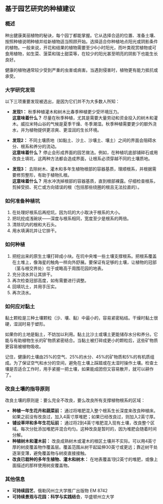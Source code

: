 ## 基于园艺研究的种植建议

### 概述

种出健康美丽植物的秘诀，每个园丁都能掌握。它从选择合适的位置、准备土壤、按照种植说明种植并给新植物适当照顾开始。选择适合你种植地点阳光或阴影条件的植物。一般来说，开花和结果的植物需要至少6小时阳光，而叶类观赏植物或可食用植物，如生菜、菠菜和瑞士甜菜等，在较少的阳光甚至明亮的阴影下也能生长良好。

健康的植物通常较少受到严重的虫害或病害。当遇到侵害时，植物更有能力抵抗或承受。

### 大学研究发现

以下三项重要发现被选出，是因为它们并不为大多数人所知：

- **发现1：** 秋季种植灌木和树木比春季种植更少受环境压力。  
  **这意味着什么？** 尽量在秋季种植，尤其是需要大量劳动和资金投入的树木和灌木。威拉米特山谷的气候是夏季干燥、冬季潮湿。秋季种植需要更少的额外浇水，并为植物提供更凉爽、更湿润的生长环境。

- **发现2：** 不同土壤质地（如黏土、沙土、沙壤土、壤土）之间的界面会阻碍水分、根系和养分的流动。  
  **这意味着什么？** 停止会形成界面的园艺做法。例如，在种植坑底部铺碎石或用改良土填坑，这两种方法都会造成界面，让根系必须穿越不同的土壤质地。

- **发现3：** 去除树木、灌木和多年生植物根部的容器基质，理顺根系，并根据需要修剪整形，有助于植物扎根。  
  **这意味着什么？** 用水冲洗掉根部的容器基质，直到根部裸露。仔细检查根系，剪掉受损、死亡或方向错误的根（包括那些绕圈的根且无法拉直的）。

### 如何准备种植坑

1. 在处理好根系后再挖坑，因为坑的大小取决于根系的大小。
2. 把坑挖成浅碗状——深度与根系相同，宽度至少是根系的两倍。
3. 清除坑内的根和大石头。
4. 用水填满坑并让它排干。

### 如何种植

1. 把挖出来的原生土壤打碎成小块。在坑中央堆一些土壤支撑根系。把根系覆盖在土堆上，像海星的触角一样向外舒展。要保证有足够的土壤，让植物的冠部（茎与根交界处）位于或略高于周围花园的地表。
2. 充分浇水并让其排干。
3. 再次检查冠部高度，如有需要进行调整。
4. 回填坑土，并用手压实。
5. 再次浇水。

### 如何应对黏土

黏土颗粒是三种土壤颗粒（沙、壤、黏）中最小的，容易紧密粘结。干燥时黏土很硬，湿润时易于塑形。

如果你的土地是黏土，不妨加以利用。黏土比沙土或壤土更能储存水分和养分。它能与有助植物生长的矿物质紧密结合。当黏土被打碎成更小的颗粒后，这些矿物质更容易被植物吸收。

记住，健康的土壤由25%的空气、25%的水分、45%的矿物质和5%的有机质组成。为了保证空气和水分的空间，避免在土壤上踩踏或在太湿时操作土壤。检查土壤是否适合工作时，用手紧握一把土壤，如果能成团但又容易散开，就可以耕作了。

### 改良土壤的指导原则

改良土壤的原则是：要么完全不改良，要么改良所有支撑植物根系的区域：

- **种植一年生花卉和蔬菜前：** 通过将堆肥混入整个根系生长深度来改良种植床。如果之前没有改良过，加入4英寸厚堆肥；如果已经改良过，则加入2英寸厚。
- **铺设草坪和多年生花坛前：** 通过将2到4英寸堆肥混入现有土壤，改良整个区域。每次分批添加堆肥并混合均匀。这种改良是暂时的，因为堆肥会随着时间分解。
- **种植树木和灌木前：** 改良成熟树木或灌木的根区土壤并不实际。可以用4英寸厚的树皮覆盖物作覆盖层。覆盖范围从树干起延伸30英寸或更远；靠近树干处逐渐变薄，避免覆盖物与树皮直接接触。
- **改良已栽种的多年生植物、灌木和树木：** 在地表覆盖1到2英寸的堆肥，或像上面描述的那样使用树皮覆盖物。

### 其他信息

- **可持续园艺**，俄勒冈州立大学推广出版物 EM 8742  
- **可持续景观与花园：科学与实践结合**，华盛顿州立大学
